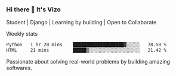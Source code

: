 ### Hi there 👋 It's Vizo

Student | Django | Learning by building | Open to Collaborate

Weekly stats
<!--START_SECTION:waka-->

```txt
Python   1 hr 20 mins    ███████████████████▓░░░░░   78.58 %
HTML     21 mins         █████▒░░░░░░░░░░░░░░░░░░░   21.42 %
```

<!--END_SECTION:waka-->


Passionate about solving real-world problems by building amazing softwares.
